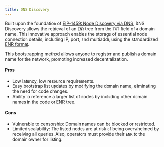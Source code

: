 ```yaml
---
title: DNS Discovery
---
```


Built upon the foundation of [EIP-1459: Node Discovery via DNS](https://eips.ethereum.org/EIPS/eip-1459), DNS Discovery allows the retrieval of an `ENR` tree from the `TXT` field of a domain name. This innovative approach enables the storage of essential node connection details, including IP, port, and multiaddr, using the standardized [ENR format](https://rfc.vac.dev/spec/31/).

This bootstrapping method allows anyone to register and publish a domain name for the network, promoting increased decentralization.

#### Pros

- Low latency, low resource requirements.
- Easy bootstrap list updates by modifying the domain name, eliminating the need for code changes.
- Ability to reference a larger list of nodes by including other domain names in the code or ENR tree.

#### Cons

- Vulnerable to censorship: Domain names can be blocked or restricted.
- Limited scalability: The listed nodes are at risk of being overwhelmed by receiving all queries. Also, operators must provide their `ENR` to the domain owner for listing.